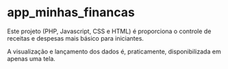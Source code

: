 # app_minhas_financas

Este projeto (PHP, Javascript, CSS e HTML) é proporciona o controle de receitas e despesas mais básico para iniciantes.

A visualização e lançamento dos dados é, praticamente, disponibilizada em apenas uma tela.
